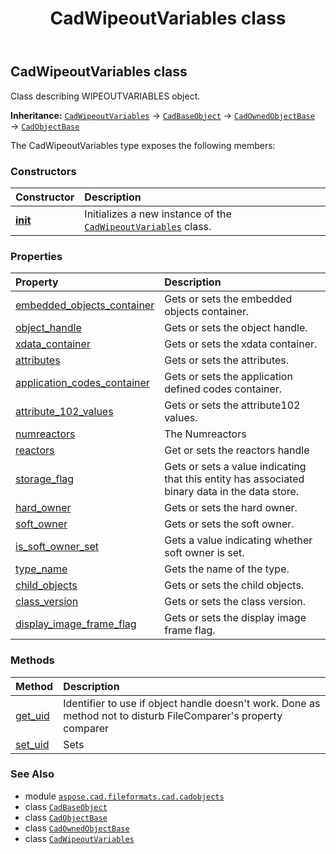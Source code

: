 ﻿---
title: CadWipeoutVariables class
second_title: Aspose.CAD for Python via .NET API References
description: 
type: docs
weight: 1360
url: /python-net/aspose.cad.fileformats.cad.cadobjects/cadwipeoutvariables/
is_root: false
---

## CadWipeoutVariables class

Class describing WIPEOUTVARIABLES object.



**Inheritance:** [`CadWipeoutVariables`](/cad/python-net/aspose.cad.fileformats.cad.cadobjects/cadwipeoutvariables) → 
[`CadBaseObject`](/cad/python-net/aspose.cad.fileformats.cad.cadobjects/cadbaseobject) → 
[`CadOwnedObjectBase`](/cad/python-net/aspose.cad.fileformats.cad.cadobjects/cadownedobjectbase) → 
[`CadObjectBase`](/cad/python-net/aspose.cad.fileformats.cad.cadobjects/cadobjectbase)



The CadWipeoutVariables type exposes the following members:

### Constructors
| Constructor | Description |
| :- | :- |
| [__init__](/cad/python-net/aspose.cad.fileformats.cad.cadobjects/cadwipeoutvariables/__init__/#) | Initializes a new instance of the [`CadWipeoutVariables`](/cad/python-net/aspose.cad.fileformats.cad.cadobjects/cadwipeoutvariables) class. |


### Properties
| Property | Description |
| :- | :- |
| [embedded_objects_container](/cad/python-net/aspose.cad.fileformats.cad.cadobjects/cadwipeoutvariables/embedded_objects_container) | Gets or sets the embedded objects container. |
| [object_handle](/cad/python-net/aspose.cad.fileformats.cad.cadobjects/cadwipeoutvariables/object_handle) | Gets or sets the object handle. |
| [xdata_container](/cad/python-net/aspose.cad.fileformats.cad.cadobjects/cadwipeoutvariables/xdata_container) | Gets or sets the xdata container. |
| [attributes](/cad/python-net/aspose.cad.fileformats.cad.cadobjects/cadwipeoutvariables/attributes) | Gets or sets the attributes. |
| [application_codes_container](/cad/python-net/aspose.cad.fileformats.cad.cadobjects/cadwipeoutvariables/application_codes_container) | Gets or sets the application defined codes container. |
| [attribute_102_values](/cad/python-net/aspose.cad.fileformats.cad.cadobjects/cadwipeoutvariables/attribute_102_values) | Gets or sets the attribute102 values. |
| [numreactors](/cad/python-net/aspose.cad.fileformats.cad.cadobjects/cadwipeoutvariables/numreactors) | The Numreactors |
| [reactors](/cad/python-net/aspose.cad.fileformats.cad.cadobjects/cadwipeoutvariables/reactors) | Get or sets the reactors handle |
| [storage_flag](/cad/python-net/aspose.cad.fileformats.cad.cadobjects/cadwipeoutvariables/storage_flag) | Gets or sets a value indicating that this entity has associated binary data in the data store. |
| [hard_owner](/cad/python-net/aspose.cad.fileformats.cad.cadobjects/cadwipeoutvariables/hard_owner) | Gets or sets the hard owner. |
| [soft_owner](/cad/python-net/aspose.cad.fileformats.cad.cadobjects/cadwipeoutvariables/soft_owner) | Gets or sets the soft owner. |
| [is_soft_owner_set](/cad/python-net/aspose.cad.fileformats.cad.cadobjects/cadwipeoutvariables/is_soft_owner_set) | Gets a value indicating whether soft owner is set. |
| [type_name](/cad/python-net/aspose.cad.fileformats.cad.cadobjects/cadwipeoutvariables/type_name) | Gets the name of the type. |
| [child_objects](/cad/python-net/aspose.cad.fileformats.cad.cadobjects/cadwipeoutvariables/child_objects) | Gets or sets the child objects. |
| [class_version](/cad/python-net/aspose.cad.fileformats.cad.cadobjects/cadwipeoutvariables/class_version) | Gets or sets the class version. |
| [display_image_frame_flag](/cad/python-net/aspose.cad.fileformats.cad.cadobjects/cadwipeoutvariables/display_image_frame_flag) | Gets or sets the display image frame flag. |


### Methods
| Method | Description |
| :- | :- |
| [get_uid](/cad/python-net/aspose.cad.fileformats.cad.cadobjects/cadwipeoutvariables/get_uid/#) | Identifier to use if object handle doesn't work. Done as method not to disturb FileComparer's property comparer |
| [set_uid](/cad/python-net/aspose.cad.fileformats.cad.cadobjects/cadwipeoutvariables/set_uid/#str) | Sets |



### See Also
* module [`aspose.cad.fileformats.cad.cadobjects`](..)
* class [`CadBaseObject`](/cad/python-net/aspose.cad.fileformats.cad.cadobjects/cadbaseobject)
* class [`CadObjectBase`](/cad/python-net/aspose.cad.fileformats.cad.cadobjects/cadobjectbase)
* class [`CadOwnedObjectBase`](/cad/python-net/aspose.cad.fileformats.cad.cadobjects/cadownedobjectbase)
* class [`CadWipeoutVariables`](/cad/python-net/aspose.cad.fileformats.cad.cadobjects/cadwipeoutvariables)
